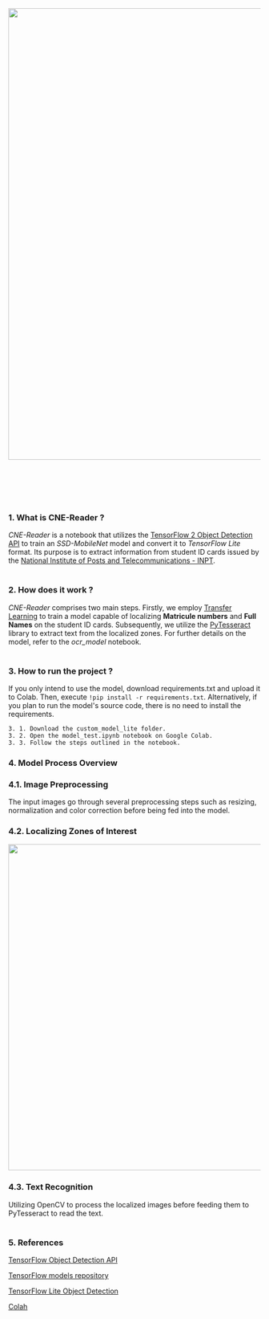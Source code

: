 <img src="https://github.com/BALK-03/OCR/assets/145299162/5d580b38-8561-4e59-a8bc-b5c453a8aadf" width="900">



<br><br><br><br>







### 1. What is CNE-Reader ?

*CNE-Reader* is a notebook that utilizes the [TensorFlow 2 Object Detection API](https://github.com/tensorflow/models/tree/master/research/object_detection) to train an *SSD-MobileNet* model and convert it to *TensorFlow Lite* format. Its purpose is to extract information from student ID cards issued by the [National Institute of Posts and Telecommunications - INPT](https://www.inpt.ac.ma/).
<br><br>
### 2. How does it work ?
*CNE-Reader* comprises two main steps. Firstly, we employ [Transfer Learning](https://www.ibm.com/topics/transfer-learning) to train a model capable of localizing **Matricule numbers** and **Full Names** on the student ID cards. Subsequently, we utilize the [PyTesseract](https://pypi.org/project/pytesseract/) library to extract text from the localized zones. For further details on the model, refer to the *ocr_model* notebook.
<br><br>
### 3. How to run the project ?
If you only intend to use the model, download requirements.txt and upload it to Colab. Then, execute `!pip install -r requirements.txt`. Alternatively, if you plan to run the model's source code, there is no need to install the requirements.

    3. 1. Download the custom_model_lite folder.
    3. 2. Open the model_test.ipynb notebook on Google Colab.
    3. 3. Follow the steps outlined in the notebook.


### 4. Model Process Overview  

### 4.1. Image Preprocessing  
  The input images go through several preprocessing steps such as resizing, normalization and color correction before being fed into the model.  
 
### 4.2. Localizing Zones of Interest

<img src="https://github.com/BALK-03/OCR/assets/145299162/8dbbe0b9-8db3-4c68-87b0-c72ff1f06bf6" width="650">


### 4.3. Text Recognition
  Utilizing OpenCV to process the localized images before feeding them to PyTesseract to read the text.
<br><br>
### 5. References
	
[TensorFlow Object Detection API](https://github.com/tensorflow/models/tree/master/research/object_detection)
	
[TensorFlow models repository](https://github.com/tensorflow/models)
	
[TensorFlow Lite Object Detection](https://github.com/EdjeElectronics/TensorFlow-Lite-Object-Detection-on-Android-and-Raspberry-Pi)
	
[Colah](https://colah.github.io/)









